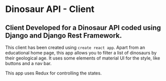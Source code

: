 # Dinosaur API - Client 

## Client Developed for a Dinosaur API coded using Django and Django Rest Framework. 

This client has been created using ```create react app```. Apart from an educational home page, this app allows you to filter a list of dinosaurs by their geological age. It uses some elements of material UI for the style, like buttons and a nav bar. 

This app uses Redux for controlling the states.